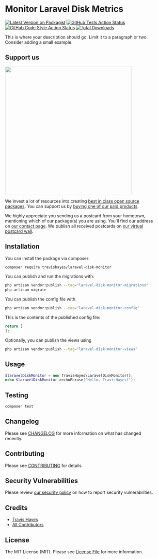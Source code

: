 # Monitor Laravel Disk Metrics

[![Latest Version on Packagist](https://img.shields.io/packagist/v/travishayes/laravel-disk-monitor.svg?style=flat-square)](https://packagist.org/packages/travishayes/laravel-disk-monitor)
[![GitHub Tests Action Status](https://img.shields.io/github/workflow/status/travishayes/laravel-disk-monitor/run-tests?label=tests)](https://github.com/travishayes/laravel-disk-monitor/actions?query=workflow%3Arun-tests+branch%3Amain)
[![GitHub Code Style Action Status](https://img.shields.io/github/workflow/status/travishayes/laravel-disk-monitor/Check%20&%20fix%20styling?label=code%20style)](https://github.com/travishayes/laravel-disk-monitor/actions?query=workflow%3A"Check+%26+fix+styling"+branch%3Amain)
[![Total Downloads](https://img.shields.io/packagist/dt/travishayes/laravel-disk-monitor.svg?style=flat-square)](https://packagist.org/packages/travishayes/laravel-disk-monitor)

This is where your description should go. Limit it to a paragraph or two. Consider adding a small example.

## Support us

[<img src="https://github-ads.s3.eu-central-1.amazonaws.com/laravel-disk-monitor.jpg?t=1" width="419px" />](https://spatie.be/github-ad-click/laravel-disk-monitor)

We invest a lot of resources into creating [best in class open source packages](https://spatie.be/open-source). You can support us by [buying one of our paid products](https://spatie.be/open-source/support-us).

We highly appreciate you sending us a postcard from your hometown, mentioning which of our package(s) you are using. You'll find our address on [our contact page](https://spatie.be/about-us). We publish all received postcards on [our virtual postcard wall](https://spatie.be/open-source/postcards).

## Installation

You can install the package via composer:

```bash
composer require travishayes/laravel-disk-monitor
```

You can publish and run the migrations with:

```bash
php artisan vendor:publish --tag="laravel-disk-monitor-migrations"
php artisan migrate
```

You can publish the config file with:

```bash
php artisan vendor:publish --tag="laravel-disk-monitor-config"
```

This is the contents of the published config file:

```php
return [
];
```

Optionally, you can publish the views using

```bash
php artisan vendor:publish --tag="laravel-disk-monitor-views"
```

## Usage

```php
$laravelDiskMonitor = new TravisHayes\LaravelDiskMonitor();
echo $laravelDiskMonitor->echoPhrase('Hello, TravisHayes!');
```

## Testing

```bash
composer test
```

## Changelog

Please see [CHANGELOG](CHANGELOG.md) for more information on what has changed recently.

## Contributing

Please see [CONTRIBUTING](.github/CONTRIBUTING.md) for details.

## Security Vulnerabilities

Please review [our security policy](../../security/policy) on how to report security vulnerabilities.

## Credits

- [Travis Hayes](https://github.com/hayes9321)
- [All Contributors](../../contributors)

## License

The MIT License (MIT). Please see [License File](LICENSE.md) for more information.
